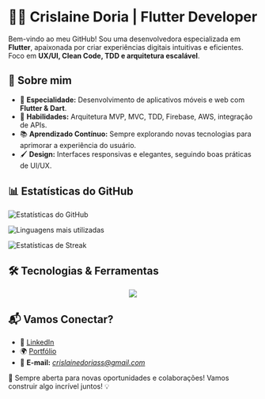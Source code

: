 # 👩‍💻 Crislaine Doria | Flutter Developer

Bem-vindo ao meu GitHub! Sou uma desenvolvedora especializada em **Flutter**, apaixonada por criar experiências digitais intuitivas e eficientes. Foco em **UX/UI, Clean Code, TDD e arquitetura escalável**.

## 🚀 Sobre mim
- 💼 **Especialidade:** Desenvolvimento de aplicativos móveis e web com **Flutter & Dart**.
- 🎯 **Habilidades:** Arquitetura MVP, MVC, TDD, Firebase, AWS, integração de APIs.
- 📚 **Aprendizado Contínuo:** Sempre explorando novas tecnologias para aprimorar a experiência do usuário.
- 🖌️ **Design:** Interfaces responsivas e elegantes, seguindo boas práticas de UI/UX.

## 📊 Estatísticas do GitHub
![Estatísticas do GitHub](https://github-readme-stats.vercel.app/api?username=Crislaine-Doria&show_icons=true&theme=radical&count_private=true)

![Linguagens mais utilizadas](https://github-readme-stats.vercel.app/api/top-langs/?username=Crislaine-Doria&layout=compact&theme=radical)

![Estatísticas de Streak](https://github-readme-streak-stats.herokuapp.com/?user=Crislaine-Doria&theme=radical)

## 🛠️ Tecnologias & Ferramentas
<p align="center">
  <a href="https://skillicons.dev">
    <img src="https://skillicons.dev/icons?i=flutter,dart,git,mysql,firebase,aws,figma" />
  </a>
</p>

## 📬 Vamos Conectar?
- 💼 [LinkedIn](https://www.linkedin.com/in/crislaine-doria)
- 🌍 [Portfólio](https://crislainedoriasolucoessoftware-6eb37.web.app/)
- 📩 **E-mail:** *crislainedoriass@gmail.com* 

🚀 Sempre aberta para novas oportunidades e colaborações! Vamos construir algo incrível juntos! 💡
